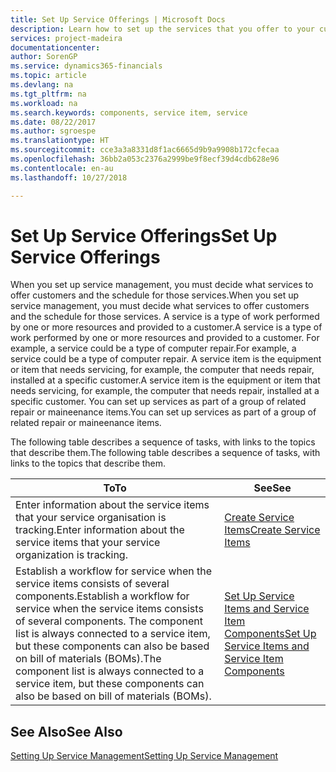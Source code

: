 ```yaml
---
title: Set Up Service Offerings | Microsoft Docs
description: Learn how to set up the services that you offer to your customers.
services: project-madeira
documentationcenter: 
author: SorenGP
ms.service: dynamics365-financials
ms.topic: article
ms.devlang: na
ms.tgt_pltfrm: na
ms.workload: na
ms.search.keywords: components, service item, service
ms.date: 08/22/2017
ms.author: sgroespe
ms.translationtype: HT
ms.sourcegitcommit: cce3a3a8331d8f1ac6665d9b9a9908b172cfecaa
ms.openlocfilehash: 36bb2a053c2376a2999be9f8ecf39d4cdb628e96
ms.contentlocale: en-au
ms.lasthandoff: 10/27/2018

---
```


# <a name="set-up-service-offerings"></a><span data-ttu-id="a01ab-103">Set Up Service Offerings</span><span class="sxs-lookup"><span data-stu-id="a01ab-103">Set Up Service Offerings</span></span>
<span data-ttu-id="a01ab-104">When you set up service management, you must decide what services to offer customers and the schedule for those services.</span><span class="sxs-lookup"><span data-stu-id="a01ab-104">When you set up service management, you must decide what services to offer customers and the schedule for those services.</span></span> <span data-ttu-id="a01ab-105">A service is a type of work performed by one or more resources and provided to a customer.</span><span class="sxs-lookup"><span data-stu-id="a01ab-105">A service is a type of work performed by one or more resources and provided to a customer.</span></span> <span data-ttu-id="a01ab-106">For example, a service could be a type of computer repair.</span><span class="sxs-lookup"><span data-stu-id="a01ab-106">For example, a service could be a type of computer repair.</span></span> <span data-ttu-id="a01ab-107">A service item is the equipment or item that needs servicing, for example, the computer that needs repair, installed at a specific customer.</span><span class="sxs-lookup"><span data-stu-id="a01ab-107">A service item is the equipment or item that needs servicing, for example, the computer that needs repair, installed at a specific customer.</span></span> <span data-ttu-id="a01ab-108">You can set up services as part of a group of related repair or maineenance items.</span><span class="sxs-lookup"><span data-stu-id="a01ab-108">You can set up services as part of a group of related repair or maineenance items.</span></span>  
  
<span data-ttu-id="a01ab-109">The following table describes a sequence of tasks, with links to the topics that describe them.</span><span class="sxs-lookup"><span data-stu-id="a01ab-109">The following table describes a sequence of tasks, with links to the topics that describe them.</span></span>  
  
|<span data-ttu-id="a01ab-110">**To**</span><span class="sxs-lookup"><span data-stu-id="a01ab-110">**To**</span></span>|<span data-ttu-id="a01ab-111">**See**</span><span class="sxs-lookup"><span data-stu-id="a01ab-111">**See**</span></span>|  
|------------|-------------|  
|<span data-ttu-id="a01ab-112">Enter information about the service items that your service organisation is tracking.</span><span class="sxs-lookup"><span data-stu-id="a01ab-112">Enter information about the service items that your service organization is tracking.</span></span>|[<span data-ttu-id="a01ab-113">Create Service Items</span><span class="sxs-lookup"><span data-stu-id="a01ab-113">Create Service Items</span></span>](service-how-to-create-service-items.md)|  
|<span data-ttu-id="a01ab-114">Establish a workflow for service when the service items consists of several components.</span><span class="sxs-lookup"><span data-stu-id="a01ab-114">Establish a workflow for service when the service items consists of several components.</span></span> <span data-ttu-id="a01ab-115">The component list is always connected to a service item, but these components can also be based on bill of materials (BOMs).</span><span class="sxs-lookup"><span data-stu-id="a01ab-115">The component list is always connected to a service item, but these components can also be based on bill of materials (BOMs).</span></span>|[<span data-ttu-id="a01ab-116">Set Up Service Items and Service Item Components</span><span class="sxs-lookup"><span data-stu-id="a01ab-116">Set Up Service Items and Service Item Components</span></span>](service-how-setup-service-items.md)|  
  
## <a name="see-also"></a><span data-ttu-id="a01ab-117">See Also</span><span class="sxs-lookup"><span data-stu-id="a01ab-117">See Also</span></span>  
[<span data-ttu-id="a01ab-118">Setting Up Service Management</span><span class="sxs-lookup"><span data-stu-id="a01ab-118">Setting Up Service Management</span></span>](service-setup-service.md)   
